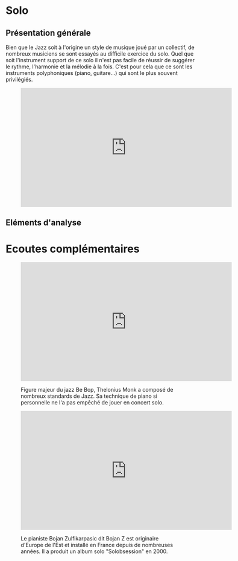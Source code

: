 # Solo

## Présentation générale
Bien que le Jazz soit à l'origine un style de musique joué par un collectif, de nombreux musiciens se sont essayés au difficile exercice du solo. Quel que soit l'instrument support de ce solo il n'est pas facile de réussir de suggérer le rythme, l'harmonie et la mélodie à la fois. C'est pour cela que ce sont les instruments polyphoniques (piano, guitare...) qui sont le plus souvent privilégiés.

<figure class="app-frame formations text-align-center" data-title="The Köln Konzert - Keith Jarrett">
  <iframe width="560" height="315" src="https://www.youtube.com/embed/T_IW1wLZhzE" title="YouTube video player" frameborder="0" allow="accelerometer; autoplay; clipboard-write; encrypted-media; gyroscope; picture-in-picture; web-share" allowfullscreen></iframe>
  <!-- <video src="assets/images/Koln-Konzert-K-Jarrett.mp4" controls> -->
</figure>

## Eléments d'analyse


# Ecoutes complémentaires
<div class="encarts">
<figure class="app-frame encart text-align-center formations" data-title="Solo Monk - Thelonius Monk">
    <iframe width="560" height="315" src="https://www.youtube.com/embed/i61gSKmeQ74" title="YouTube video player" frameborder="0" allow="accelerometer; autoplay; clipboard-write; encrypted-media; gyroscope; picture-in-picture; web-share" allowfullscreen></iframe>
    <!-- <video controls src="assets/images/Thelonious-Monk-Solo-Monk-Full-Album.mp4"></video> -->
  <p>
   Figure majeur du jazz Be Bop, Thelonius Monk a composé de nombreux standards de Jazz. Sa technique de piano si personnelle ne l'a pas empêché de jouer en concert solo.
  </p>
</figure>
<figure class="app-frame encart text-align-center formations" data-title="Solobsession - Bojan Z">
  <iframe width="560" height="315" src="https://www.youtube.com/embed/27oZjjrA7yc" title="YouTube video player" frameborder="0" allow="accelerometer; autoplay; clipboard-write; encrypted-media; gyroscope; picture-in-picture; web-share" allowfullscreen></iframe>
  <!-- <video controls src="assets/images/Bojan.Zulfikarpasic-Solobsession_v720P.mp4"></video> -->
  <p>
   Le pianiste Bojan Zulfikarpasic dit Bojan Z est originaire d'Europe de l'Est et installé en France depuis de nombreuses années. Il a produit un album solo "Solobsession" en 2000.
  </p>
</figure>
</div>